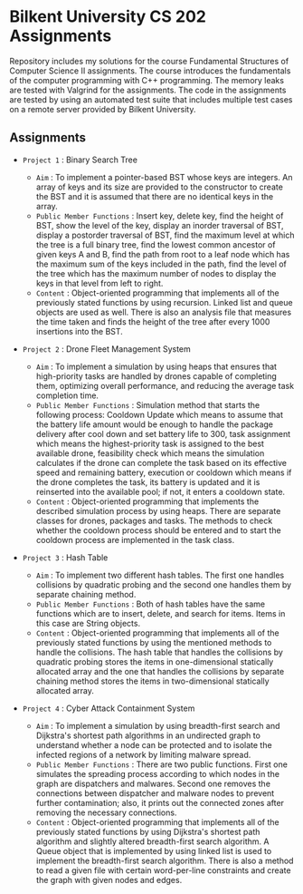 # Bilkent University CS 202 Assignments

Repository includes my solutions for the course Fundamental Structures of Computer Science II assignments. The course introduces the fundamentals of the computer programming with C++ programming. The memory leaks are tested with Valgrind for the assignments. The code in the assignments are tested by using an automated test suite that includes multiple test cases on a remote server provided by Bilkent University.

## Assignments

- `Project 1` : Binary Search Tree
    - `Aim` : To implement a pointer-based BST whose keys are integers. An array of keys and its size are provided to the constructor to create the BST and it is assumed that there are no identical keys in the array.
    - `Public Member Functions` : Insert key, delete key, find the height of BST, show the level of the key, display an inorder traversal of BST, display a postorder traversal of BST, find the maximum level at which the 
    tree is a full binary tree, find the lowest common ancestor of given keys A and B, find the path from root to a leaf node which has the maximum sum of the keys included in the path, find the level of the tree which has 
    the maximum number of nodes to display the keys in that level from left to right.
    - `Content` : Object-oriented programming that implements all of the previously stated functions by using recursion. Linked list and queue objects are used as well. There is also an analysis file that measures the time 
    taken and finds the height of the tree after every 1000 insertions into the BST.
 
- `Project 2` : Drone Fleet Management System
    - `Aim` : To implement a simulation by using heaps that ensures that high-priority tasks are handled by drones capable of completing them, optimizing overall performance, and reducing the average task completion time.
    - `Public Member Functions` : Simulation method that starts the following process: Cooldown Update which means to assume that the battery life amount would be enough to handle the package delivery after cool down and 
    set battery life to 300, task assignment which means the highest-priority task is assigned to the best available drone, feasibility check which means the simulation calculates if the drone can complete the task based 
    on its effective speed and remaining battery, execution or cooldown which means if the drone completes the task, its battery is updated and it is reinserted into the available pool; if not, it enters a cooldown state.
    - `Content` : Object-oriented programming that implements the described simulation process by using heaps. There are separate classes for drones, packages and tasks. The methods to check whether the cooldown process 
    should be entered and to start the cooldown process are implemented in the task class.

- `Project 3` : Hash Table
    - `Aim` : To implement two different hash tables. The first one handles collisions by quadratic probing and the second one handles them by separate chaining method.
    - `Public Member Functions` : Both of hash tables have the same functions which are to insert, delete, and search for items. Items in this case are String objects.
    - `Content` : Object-oriented programming that implements all of the previously stated functions by using the mentioned methods to handle the collisions. The hash table that handles the collisions by quadratic probing 
    stores the items in one-dimensional statically allocated array and the one that handles the collisions by separate chaining method stores the items in two-dimensional statically allocated array.

- `Project 4` : Cyber Attack Containment System
    - `Aim` : To implement a simulation by using breadth-first search and Dijkstra's shortest path algorithms in an undirected graph to understand whether a node can be protected and to isolate the infected regions of a
      network by limiting malware spread.
    - `Public Member Functions` : There are two public functions. First one simulates the spreading process according to which nodes in the graph are dispatchers and malwares. Second one removes the connections between
    dispatcher and malware nodes to prevent further contamination; also, it prints out the connected zones after removing the necessary connections.
    - `Content` : Object-oriented programming that implements all of the previously stated functions by using Dijkstra's shortest path algorithm and slightly altered breadth-first search algorithm. A Queue object that is 
    implemented by using linked list is used to implement the breadth-first search algorithm. There is also a method to read a given file with certain word-per-line constraints and create the graph with given nodes and edges.
